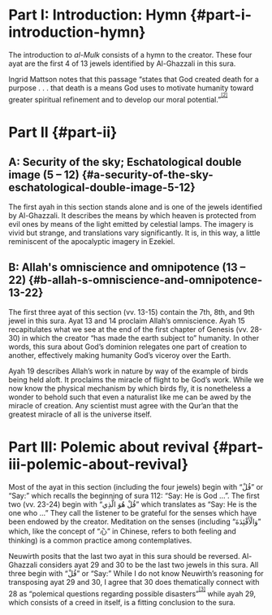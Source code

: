 # Part I: Introduction: Hymn {#part-i-introduction-hymn}

The introduction to _al-Mulk_ consists of a hymn to the creator. These four ayat are the first 4 of 13 jewels identified by Al-Ghazzali in this sura.

Ingrid Mattson notes that this passage “states that God created death for a purpose . . . that death is a means God uses to motivate humanity toward greater spiritual refinement and to develop our moral potential.”<sup><sup id="565915100367062-footnote-ref-2"><a href="#565915100367062-footnote-2">[2]</a></sup></sup>

# Part II {#part-ii}

## A: Security of the sky; Eschatological double image (5 – 12) {#a-security-of-the-sky-eschatological-double-image-5-12}

The first ayah in this section stands alone and is one of the jewels identified by Al-Ghazzali. It describes the means by which heaven is protected from evil ones by means of the light emitted by celestial lamps. The imagery is vivid but strange, and translations vary significantly. It is, in this way, a little reminiscent of the apocalyptic imagery in Ezekiel.

## B: Allah&#039;s omniscience and omnipotence (13 – 22) {#b-allah-s-omniscience-and-omnipotence-13-22}

The first three ayat of this section (vv. 13-15) contain the 7th, 8th, and 9th jewel in this sura. Ayat 13 and 14 proclaim Allah’s omniscience. Ayah 15 recapitulates what we see at the end of the first chapter of Genesis (vv. 28-30) in which the creator “has made the earth subject to” humanity. In other words, this sura about God’s dominion relegates one part of creation to another, effectively making humanity God’s viceroy over the Earth.

Ayah 19 describes Allah’s work in nature by way of the example of birds being held aloft. It proclaims the miracle of flight to be God’s work. While we now know the physical mechanism by which birds fly, it is nonetheless a wonder to behold such that even a naturalist like me can be awed by the miracle of creation. Any scientist must agree with the Qur’an that the greatest miracle of all is the universe itself.

# Part III: Polemic about revival {#part-iii-polemic-about-revival}

Most of the ayat in this section (including the four jewels) begin with “قُلْ” or “Say:” which recalls the beginning of sura 112: “Say: He is God …”. The first two (vv. 23-24) begin with “قُلْ هُوَ الَّذِي” which translates as “Say: He is the one who …” They call the listener to be grateful for the senses which have been endowed by the creator. Meditation on the senses (including “وَالْأَفْئِدَةَ” which, like the concept of “心” in Chinese, refers to both feeling and thinking) is a common practice among contemplatives.

Neuwirth posits that the last two ayat in this sura should be reversed. Al-Ghazzali considers ayat 29 and 30 to be the last two jewels in this sura. All three begin with “قُلْ” or “Say:” While I do not know Neuwirth’s reasoning for transposing ayat 29 and 30, I agree that 30 does thematically connect with 28 as “polemical questions regarding possible disasters”<sup><sup id="565915100367062-footnote-ref-3"><a href="#565915100367062-footnote-3">[3]</a></sup></sup> while ayah 29, which consists of a creed in itself, is a fitting conclusion to the sura.

[^2]: Mattson, Ingrid (2012-12-07). The Story of the Qur&#039;an: Its History and Place in Muslim Life (p. 169). Wiley. Kindle Edition.
